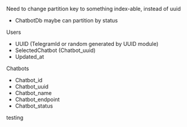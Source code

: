 Need to change partition key to something index-able, instead of uuid
- ChatbotDb maybe can partition by status



Users
- UUID (TelegramId or random generated by UUID module)
- SelectedChatbot (Chatbot_uuid)
- Updated_at

Chatbots
- Chatbot_id
- Chatbot_uuid
- Chatbot_name
- Chatbot_endpoint
- Chatbot_status


testing